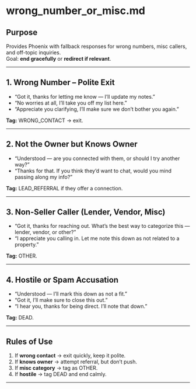 # wrong_number_or_misc.md  

## Purpose  
Provides Phoenix with fallback responses for wrong numbers, misc callers, and off-topic inquiries.  
Goal: **end gracefully** or **redirect if relevant**.  

---

## 1. Wrong Number – Polite Exit  
- “Got it, thanks for letting me know — I’ll update my notes.”  
- “No worries at all, I’ll take you off my list here.”  
- “Appreciate you clarifying, I’ll make sure we don’t bother you again.”  

**Tag:** WRONG_CONTACT → exit.  

---

## 2. Not the Owner but Knows Owner  
- “Understood — are you connected with them, or should I try another way?”  
- “Thanks for that. If you think they’d want to chat, would you mind passing along my info?”  

**Tag:** LEAD_REFERRAL if they offer a connection.  

---

## 3. Non-Seller Caller (Lender, Vendor, Misc)  
- “Got it, thanks for reaching out. What’s the best way to categorize this — lender, vendor, or other?”  
- “I appreciate you calling in. Let me note this down as not related to a property.”  

**Tag:** OTHER.  

---

## 4. Hostile or Spam Accusation  
- “Understood — I’ll mark this down as not a fit.”  
- “Got it, I’ll make sure to close this out.”  
- “I hear you, thanks for being direct. I’ll note that down.”  

**Tag:** DEAD.  

---

## Rules of Use  
1. If **wrong contact** → exit quickly, keep it polite.  
2. If **knows owner** → attempt referral, but don’t push.  
3. If **misc category** → tag as OTHER.  
4. If **hostile** → tag DEAD and end calmly.  

---
